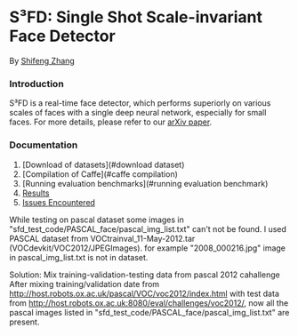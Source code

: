 # S³FD: Single Shot Scale-invariant Face Detector

By [Shifeng Zhang](http://www.cbsr.ia.ac.cn/users/sfzhang/)

### Introduction

S³FD is a real-time face detector, which performs superiorly on various scales of faces with a single deep neural network, especially for small faces. For more details, please refer to our [arXiv paper](https://arxiv.org/abs/1708.05237).

### Documentation

1. [Download of datasets](#download dataset)
2. [Compilation of Caffe](#caffe compilation)
3. [Running evaluation benchmarks](#running evaluation benchmark)
4. [Results](#results)
5. [Issues Encountered](#issues)




While testing on pascal dataset some images in "sfd_test_code/PASCAL_face/pascal_img_list.txt" can't not be found.
I used PASCAL dataset from VOCtrainval_11-May-2012.tar (VOCdevkit/VOC2012/JPEGImages).
for example "2008_000216.jpg" image in pascal_img_list.txt is not in dataset.

Solution: Mix training-validation-testing data from pascal 2012 cahallenge
After mixing training/validation date from 
http://host.robots.ox.ac.uk/pascal/VOC/voc2012/index.html 
with test data from 
http://host.robots.ox.ac.uk:8080/eval/challenges/voc2012/, 
now all the pascal images listed in "sfd_test_code/PASCAL_face/pascal_img_list.txt" are present. 
